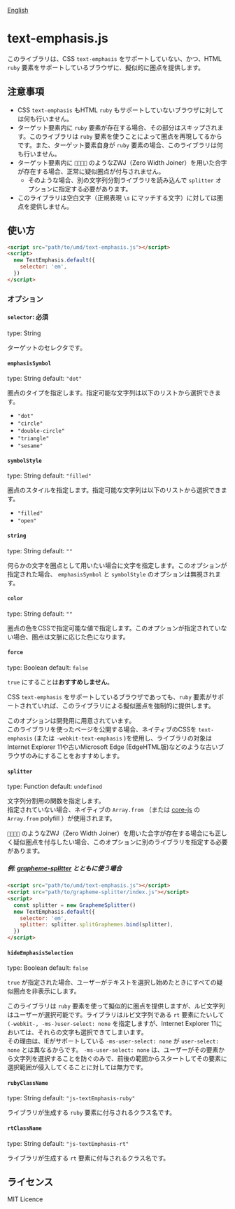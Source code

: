 [English](README.md)

# text-emphasis.js

このライブラリは、CSS `text-emphasis` をサポートしていない、かつ、HTML `ruby` 要素をサポートしているブラウザに、擬似的に圏点を提供します。

## 注意事項

- CSS `text-emphasis` もHTML `ruby` もサポートしていないブラウザに対しては何も行いません。
- ターゲット要素内に `ruby` 要素が存在する場合、その部分はスキップされます。このライブラリは `ruby` 要素を使うことによって圏点を再現してるからです。また、ターゲット要素自身が `ruby` 要素の場合、このライブラリは何も行いません。
- ターゲット要素内に `👨‍👩‍👧‍👦` のようなZWJ（Zero Width Joiner）を用いた合字が存在する場合、正常に疑似圏点が付与されません。
  - そのような場合、別の文字列分割ライブラリを読み込んで `splitter` オプションに指定する必要があります。
- このライブラリは空白文字（正規表現 `\s` にマッチする文字）に対しては圏点を提供しません。

## 使い方

```html
<script src="path/to/umd/text-emphasis.js"></script>
<script>
  new TextEmphasis.default({
    selector: 'em',
  })
</script>
```

### オプション

#### `selector`: 必須

type: String

ターゲットのセレクタです。

#### `emphasisSymbol`

type: String
default: `"dot"`

圏点のタイプを指定します。指定可能な文字列は以下のリストから選択できます。

- `"dot"`
- `"circle"`
- `"double-circle"`
- `"triangle"`
- `"sesame"`

#### `symbolStyle`

type: String
default: `"filled"`

圏点のスタイルを指定します。指定可能な文字列は以下のリストから選択できます。

- `"filled"`
- `"open"`

#### `string`

type: String
default: `""`

何らかの文字を圏点として用いたい場合に文字を指定します。このオプションが指定された場合、 `emphasisSymbol` と `symbolStyle` のオプションは無視されます。

#### `color`

type: String
default: `""`

圏点の色をCSSで指定可能な値で指定します。このオプションが指定されていない場合、圏点は文脈に応じた色になります。

#### `force`

type: Boolean
default: `false`

`true` にすることは**おすすめしません**。

CSS `text-emphasis` をサポートしているブラウザであっても、`ruby` 要素がサポートされていれば、このライブラリによる擬似圏点を強制的に提供します。

このオプションは開発用に用意されています。  
このライブラリを使ったページを公開する場合、ネイティブのCSSを `text-emphasis` (または `-webkit-text-emphasis` )を使用し、ライブラリの対象はInternet Explorer 11や古いMicrosoft Edge (EdgeHTML版)などのような古いブラウザのみにすることをおすすめします。

#### `splitter`

type: Function
default: `undefined`

文字列分割用の関数を指定します。  
指定されていない場合、ネイティブの `Array.from` （または [core-js](https://github.com/zloirock/core-js) の `Array.from` polyfill ）が使用されます。

`👨‍👩‍👧‍👦` のようなZWJ（Zero Width Joiner）を用いた合字が存在する場合にも正しく疑似圏点を付与したい場合、このオプションに別のライブラリを指定する必要があります。

##### 例: [grapheme-splitter](https://github.com/orling/grapheme-splitter) とともに使う場合

```html
<script src="path/to/umd/text-emphasis.js"></script>
<script src="path/to/grapheme-splitter/index.js"></script>
<script>
  const splitter = new GraphemeSplitter()
  new TextEmphasis.default({
    selector: 'em',
    splitter: splitter.splitGraphemes.bind(splitter),
  })
</script>
```

#### `hideEmphasisSelection`

type: Boolean
default: `false`

`true` が指定された場合、ユーザーがテキストを選択し始めたときにすべての疑似圏点を非表示にします。

このライブラリは `ruby` 要素を使って擬似的に圏点を提供しますが、ルビ文字列はユーザーが選択可能です。ライブラリはルビ文字列である `rt` 要素にたいして `(-webkit-, -ms-)user-select: none` を指定しますが、Internet Explorer 11においては、それらの文字も選択できてしまいます。  
その理由は、IEがサポートしている `-ms-user-select: none` が `user-select: none` とは異なるからです。 `-ms-user-select: none` は、ユーザーがその要素から文字列を選択することを防ぐのみで、前後の範囲からスタートしてその要素に選択範囲が侵入してくることに対しては無力です。

#### `rubyClassName`

type: String
default: `"js-textEmphasis-ruby"`

ライブラリが生成する `ruby` 要素に付与されるクラス名です。

#### `rtClassName`

type: String
default: `"js-textEmphasis-rt"`

ライブラリが生成する `rt` 要素に付与されるクラス名です。

## ライセンス

MIT Licence